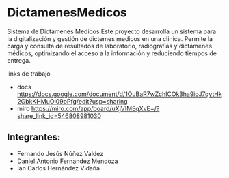 # DictamenesMedicos
Sistema de Dictamenes Medicos Este proyecto desarrolla un sistema para la digitalización y gestión de dictemes medicos en una clinica. Permite la carga y consulta de resultados de laboratorio, radiografías y dictámenes médicos, optimizando el acceso a la información y reduciendo tiempos de entrega.

  links de trabajo 
- docs
https://docs.google.com/document/d/1OuBaR7wZchlCOk3ha9ioJ7qytHk2GbkKHMuOl09oPfg/edit?usp=sharing
- miro
https://miro.com/app/board/uXjVIMEqXvE=/?share_link_id=546808981030


## Integrantes:
- Fernando Jesús Núñez Valdez
- Daniel Antonio Fernandez Mendoza
- Ian Carlos Hernández Vidaña

